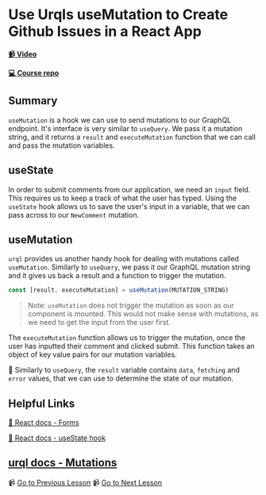 # Use Urqls useMutation to Create Github Issues in a React App

**[📹 Video](https://egghead.io/lessons/graphql-use-urqls-usemutation-to-create-github-issues-in-a-react-app)**

**[💻 Course repo](https://github.com/theianjones/egghead-graphql-subscriptions)**

## Summary

`useMutation` is a hook we can use to send mutations to our GraphQL endpoint. It's interface is very similar to `useQuery`. We pass it a mutation string, and it returns a `result` and `executeMutation` function that we can call and pass the mutation variables.

## useState

In order to submit comments from our application, we need an `input` field. This requires us to keep a track of what the user has typed. Using the `useState` hook allows us to save the user's input in a variable, that we can pass across to our `NewComment` mutation.

## useMutation

`urql` provides us another handy hook for dealing with mutations called `useMutation`. Similarly to `useQuery`, we pass it our GraphQL mutation string and it gives us back a result and a function to trigger the mutation.

```js
const [result, executeMutation] = useMutation(MUTATION_STRING)
```

> Note: `useMutation` does not trigger the mutation as soon as our component is mounted. This would not make sense with mutations, as we need to get the input from the user first.

The `executeMutation` function allows us to trigger the mutation, once the user has inputted their comment and clicked submit. This function takes an object of key value pairs for our mutation variables.

🤔 Similarly to `useQuery`, the `result` variable contains `data`, `fetching` and `error` values, that we can use to determine the state of our mutation.

## Helpful Links

[🤔 React docs - Forms](https://reactjs.org/docs/forms.html)

[🤔 React docs - useState hook](https://reactjs.org/docs/hooks-state.html)

[urql docs - Mutations](https://formidable.com/open-source/urql/docs/basics/mutations/)
---

📹 [Go to Previous Lesson](https://egghead.io/lessons/graphql-use-a-graphql-mutation-to-create-a-github-issue-comment)
📹 [Go to Next Lesson](https://egghead.io/lessons/egghead-style-our-input-component-with-css-injs)

